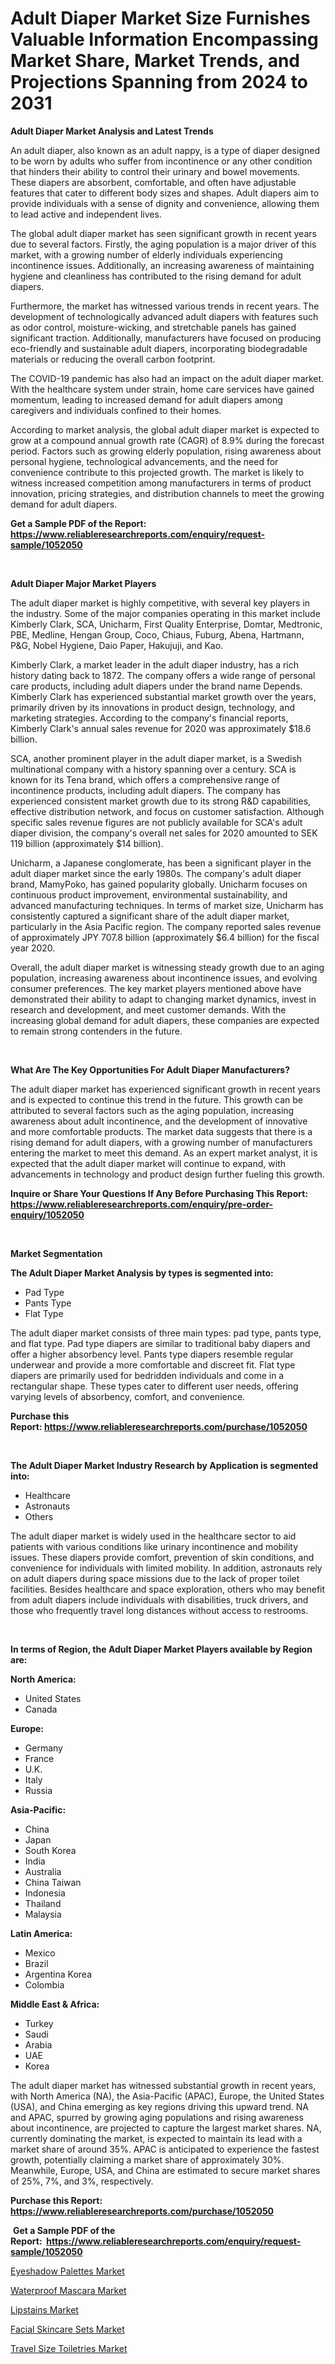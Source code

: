 <p><h1>Adult Diaper Market Size Furnishes Valuable Information Encompassing Market Share, Market Trends, and Projections Spanning from 2024 to 2031</h1></p><p><strong>Adult Diaper Market Analysis and Latest Trends</strong></p>
<p><p>An adult diaper, also known as an adult nappy, is a type of diaper designed to be worn by adults who suffer from incontinence or any other condition that hinders their ability to control their urinary and bowel movements. These diapers are absorbent, comfortable, and often have adjustable features that cater to different body sizes and shapes. Adult diapers aim to provide individuals with a sense of dignity and convenience, allowing them to lead active and independent lives.</p><p>The global adult diaper market has seen significant growth in recent years due to several factors. Firstly, the aging population is a major driver of this market, with a growing number of elderly individuals experiencing incontinence issues. Additionally, an increasing awareness of maintaining hygiene and cleanliness has contributed to the rising demand for adult diapers.</p><p>Furthermore, the market has witnessed various trends in recent years. The development of technologically advanced adult diapers with features such as odor control, moisture-wicking, and stretchable panels has gained significant traction. Additionally, manufacturers have focused on producing eco-friendly and sustainable adult diapers, incorporating biodegradable materials or reducing the overall carbon footprint.</p><p>The COVID-19 pandemic has also had an impact on the adult diaper market. With the healthcare system under strain, home care services have gained momentum, leading to increased demand for adult diapers among caregivers and individuals confined to their homes.</p><p>According to market analysis, the global adult diaper market is expected to grow at a compound annual growth rate (CAGR) of 8.9% during the forecast period. Factors such as growing elderly population, rising awareness about personal hygiene, technological advancements, and the need for convenience contribute to this projected growth. The market is likely to witness increased competition among manufacturers in terms of product innovation, pricing strategies, and distribution channels to meet the growing demand for adult diapers.</p></p>
<p><strong>Get a Sample PDF of the Report:&nbsp; <a href="https://www.reliableresearchreports.com/enquiry/request-sample/1052050">https://www.reliableresearchreports.com/enquiry/request-sample/1052050</a></strong></p>
<p>&nbsp;</p>
<p><strong>Adult Diaper Major Market Players</strong></p>
<p><p>The adult diaper market is highly competitive, with several key players in the industry. Some of the major companies operating in this market include Kimberly Clark, SCA, Unicharm, First Quality Enterprise, Domtar, Medtronic, PBE, Medline, Hengan Group, Coco, Chiaus, Fuburg, Abena, Hartmann, P&G, Nobel Hygiene, Daio Paper, Hakujuji, and Kao.</p><p>Kimberly Clark, a market leader in the adult diaper industry, has a rich history dating back to 1872. The company offers a wide range of personal care products, including adult diapers under the brand name Depends. Kimberly Clark has experienced substantial market growth over the years, primarily driven by its innovations in product design, technology, and marketing strategies. According to the company's financial reports, Kimberly Clark's annual sales revenue for 2020 was approximately $18.6 billion.</p><p>SCA, another prominent player in the adult diaper market, is a Swedish multinational company with a history spanning over a century. SCA is known for its Tena brand, which offers a comprehensive range of incontinence products, including adult diapers. The company has experienced consistent market growth due to its strong R&D capabilities, effective distribution network, and focus on customer satisfaction. Although specific sales revenue figures are not publicly available for SCA's adult diaper division, the company's overall net sales for 2020 amounted to SEK 119 billion (approximately $14 billion).</p><p>Unicharm, a Japanese conglomerate, has been a significant player in the adult diaper market since the early 1980s. The company's adult diaper brand, MamyPoko, has gained popularity globally. Unicharm focuses on continuous product improvement, environmental sustainability, and advanced manufacturing techniques. In terms of market size, Unicharm has consistently captured a significant share of the adult diaper market, particularly in the Asia Pacific region. The company reported sales revenue of approximately JPY 707.8 billion (approximately $6.4 billion) for the fiscal year 2020.</p><p>Overall, the adult diaper market is witnessing steady growth due to an aging population, increasing awareness about incontinence issues, and evolving consumer preferences. The key market players mentioned above have demonstrated their ability to adapt to changing market dynamics, invest in research and development, and meet customer demands. With the increasing global demand for adult diapers, these companies are expected to remain strong contenders in the future.</p></p>
<p>&nbsp;</p>
<p><strong>What Are The Key Opportunities For Adult Diaper Manufacturers?</strong></p>
<p><p>The adult diaper market has experienced significant growth in recent years and is expected to continue this trend in the future. This growth can be attributed to several factors such as the aging population, increasing awareness about adult incontinence, and the development of innovative and more comfortable products. The market data suggests that there is a rising demand for adult diapers, with a growing number of manufacturers entering the market to meet this demand. As an expert market analyst, it is expected that the adult diaper market will continue to expand, with advancements in technology and product design further fueling this growth.</p></p>
<p><strong>Inquire or Share Your Questions If Any Before Purchasing This Report: <a href="https://www.reliableresearchreports.com/enquiry/pre-order-enquiry/1052050">https://www.reliableresearchreports.com/enquiry/pre-order-enquiry/1052050</a></strong></p>
<p>&nbsp;</p>
<p><strong>Market Segmentation</strong></p>
<p><strong>The Adult Diaper Market Analysis by types is segmented into:</strong></p>
<p><ul><li>Pad Type</li><li>Pants Type</li><li>Flat Type</li></ul></p>
<p><p>The adult diaper market consists of three main types: pad type, pants type, and flat type. Pad type diapers are similar to traditional baby diapers and offer a higher absorbency level. Pants type diapers resemble regular underwear and provide a more comfortable and discreet fit. Flat type diapers are primarily used for bedridden individuals and come in a rectangular shape. These types cater to different user needs, offering varying levels of absorbency, comfort, and convenience.</p></p>
<p><strong>Purchase this Report:&nbsp;<a href="https://www.reliableresearchreports.com/purchase/1052050">https://www.reliableresearchreports.com/purchase/1052050</a></strong></p>
<p>&nbsp;</p>
<p><strong>The Adult Diaper Market Industry Research by Application is segmented into:</strong></p>
<p><ul><li>Healthcare</li><li>Astronauts</li><li>Others</li></ul></p>
<p><p>The adult diaper market is widely used in the healthcare sector to aid patients with various conditions like urinary incontinence and mobility issues. These diapers provide comfort, prevention of skin conditions, and convenience for individuals with limited mobility. In addition, astronauts rely on adult diapers during space missions due to the lack of proper toilet facilities. Besides healthcare and space exploration, others who may benefit from adult diapers include individuals with disabilities, truck drivers, and those who frequently travel long distances without access to restrooms.</p></p>
<p>&nbsp;</p>
<p><strong>In terms of Region, the Adult Diaper Market Players available by Region are:</strong></p>
<p>
    <p> <strong> North America: </strong>
        <ul>
            <li>United States</li>
            <li>Canada</li>
        </ul>
        </p> 
    <p> <strong> Europe: </strong>
        <ul>
            <li>Germany</li>
            <li>France</li>
            <li>U.K.</li>
            <li>Italy</li>
            <li>Russia</li>
        </ul>
        </p> 
    <p> <strong> Asia-Pacific: </strong>
        <ul>
            <li>China</li>
            <li>Japan</li>
            <li>South Korea</li>
            <li>India</li>
            <li>Australia</li>
            <li>China Taiwan</li>
            <li>Indonesia</li>
            <li>Thailand</li>
            <li>Malaysia</li>
        </ul>
        </p> 
    <p> <strong> Latin America: </strong>
        <ul>
            <li>Mexico</li>
            <li>Brazil</li>
            <li>Argentina Korea</li>
            <li>Colombia</li>
        </ul>
        </p> 
    <p> <strong> Middle East & Africa: </strong>
        <ul>
            <li>Turkey</li>
            <li>Saudi</li>
            <li>Arabia</li>
            <li>UAE</li>
            <li>Korea</li>
        </ul>
    </p>
    </p>
<p><p>The adult diaper market has witnessed substantial growth in recent years, with North America (NA), the Asia-Pacific (APAC), Europe, the United States (USA), and China emerging as key regions driving this upward trend. NA and APAC, spurred by growing aging populations and rising awareness about incontinence, are projected to capture the largest market shares. NA, currently dominating the market, is expected to maintain its lead with a market share of around 35%. APAC is anticipated to experience the fastest growth, potentially claiming a market share of approximately 30%. Meanwhile, Europe, USA, and China are estimated to secure market shares of 25%, 7%, and 3%, respectively.</p></p>
<p><strong>Purchase this Report: <a href="https://www.reliableresearchreports.com/purchase/1052050">https://www.reliableresearchreports.com/purchase/1052050</a></strong></p>
<p>&nbsp;<strong>Get a Sample PDF of the Report:&nbsp;&nbsp;<a href="https://www.reliableresearchreports.com/enquiry/request-sample/1052050">https://www.reliableresearchreports.com/enquiry/request-sample/1052050</a></strong></p>
<p><strong></strong></p>
<p><p><a href="https://github.com/markusgodoy/Market-Research-Report-List-1/blob/main/eyeshadow-palettes-market.md">Eyeshadow Palettes Market</a></p><p><a href="https://github.com/julyju69/Market-Research-Report-List-1/blob/main/waterproof-mascara-market.md">Waterproof Mascara Market</a></p><p><a href="https://github.com/nathandecarvalho/Market-Research-Report-List-1/blob/main/lipstains-market.md">Lipstains Market</a></p><p><a href="https://github.com/joannesouthgate/Market-Research-Report-List-1/blob/main/facial-skincare-sets-market.md">Facial Skincare Sets Market</a></p><p><a href="https://github.com/amonskiyk/Market-Research-Report-List-1/blob/main/travel-size-toiletries-market.md">Travel Size Toiletries Market</a></p></p>